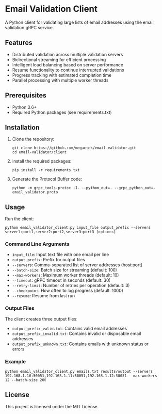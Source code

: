 # Email Validation Client

A Python client for validating large lists of email addresses using the email validation gRPC service.

## Features

- Distributed validation across multiple validation servers
- Bidirectional streaming for efficient processing
- Intelligent load balancing based on server performance
- Resume functionality to continue interrupted validations
- Progress tracking with estimated completion time
- Parallel processing with multiple worker threads

## Prerequisites

- Python 3.6+
- Required Python packages (see requirements.txt)

## Installation

1. Clone the repository:

   ```
   git clone https://github.com/megactek/email-validator.git
   cd email-validator/client
   ```

2. Install the required packages:

   ```
   pip install -r requirements.txt
   ```

3. Generate the Protocol Buffer code:
   ```
   python -m grpc_tools.protoc -I. --python_out=. --grpc_python_out=. email_validator.proto
   ```

## Usage

Run the client:

```
python email_validator_client.py input_file output_prefix --servers server1:port1,server2:port2,server3:port3 [options]
```

### Command Line Arguments

- `input_file`: Input text file with one email per line
- `output_prefix`: Prefix for output files
- `--servers`: Comma-separated list of server addresses (host:port)
- `--batch-size`: Batch size for streaming (default: 100)
- `--max-workers`: Maximum worker threads (default: 10)
- `--timeout`: gRPC timeout in seconds (default: 30)
- `--retry-limit`: Number of retries per operation (default: 3)
- `--checkpoint`: How often to log progress (default: 1000)
- `--resume`: Resume from last run

### Output Files

The client creates three output files:

- `output_prefix_valid.txt`: Contains valid email addresses
- `output_prefix_invalid.txt`: Contains invalid or disposable email addresses
- `output_prefix_unknown.txt`: Contains emails with unknown status or errors

### Example

```
python email_validator_client.py emails.txt results/output --servers 192.168.1.10:50051,192.168.1.11:50051,192.168.1.12:50051 --max-workers 12 --batch-size 200
```

## License

This project is licensed under the MIT License.
